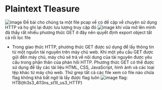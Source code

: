 # Plaintext Tleasure
![image](https://user-images.githubusercontent.com/110059218/227737138-d363992f-51cb-4581-ac1b-016b7bfda547.png)
Đề bài cho chúng ta một file pcap về có đề cập về chuyện sử dụng HTTP và họ ghi lại được lưu lượng truy cập đó
![image](https://user-images.githubusercontent.com/110059218/227737270-21f6aab4-9ab6-43cf-9aa8-20a740f593be.png)
khi vừa mở lên mình đã thấy rất nhiều phương thức GET ở đây nên quyết định export object tất cả rồi lọc file
* Trong giao thức HTTP, phương thức GET được sử dụng để lấy thông tin từ một nguồn tài nguyên trên máy chủ web. Khi một yêu cầu GET được gửi đến máy chủ, máy chủ sẽ trả về nội dung của tài nguyên được yêu cầu trong phần thân của phản hồi HTTP. Phương thức GET có thể được sử dụng để lấy các tài liệu HTML, CSS, JavaScript, hình ảnh và các loại tệp khác từ máy chủ web.
Thử grep tất cả các file xem có file nào chứa flag không khá bất ngờ là lấy được flag luôn
![image](https://user-images.githubusercontent.com/110059218/227737394-35d5818a-a2d4-4618-a517-08c4cf062f2f.png)
flag: HTB{th3s3_4l13ns_st1ll_us3_HTTP}
